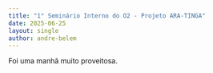 ```yaml
---
title: "1° Seminário Interno do O2 - Projeto ARA-TINGA"
date: 2025-06-25
layout: single
author: andre-belem
---
```


Foi uma manhã muito proveitosa.
